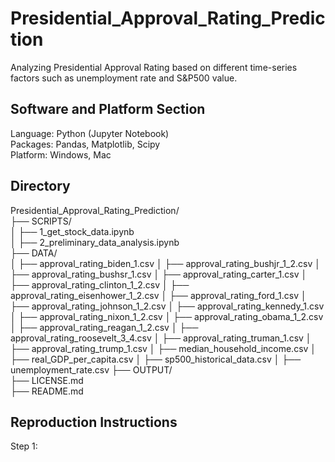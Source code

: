 # Presidential_Approval_Rating_Prediction
Analyzing Presidential Approval Rating based on different time-series factors such as unemployment rate and S&amp;P500 value.

## Software and Platform Section
Language: Python (Jupyter Notebook) <br>
Packages: Pandas, Matplotlib, Scipy <br>
Platform: Windows, Mac <br>

## Directory
Presidential_Approval_Rating_Prediction/ <br>
├── SCRIPTS/ <br>
│   ├── 1_get_stock_data.ipynb <br>
│   ├── 2_preliminary_data_analysis.ipynb <br>
├── DATA/ <br>
│   ├── approval_rating_biden_1.csv
│   ├── approval_rating_bushjr_1_2.csv
│   ├── approval_rating_bushsr_1.csv
│   ├── approval_rating_carter_1.csv
│   ├── approval_rating_clinton_1_2.csv
│   ├── approval_rating_eisenhower_1_2.csv
│   ├── approval_rating_ford_1.csv
│   ├── approval_rating_johnson_1_2.csv
│   ├── approval_rating_kennedy_1.csv
│   ├── approval_rating_nixon_1_2.csv
│   ├── approval_rating_obama_1_2.csv
│   ├── approval_rating_reagan_1_2.csv
│   ├── approval_rating_roosevelt_3_4.csv
│   ├── approval_rating_truman_1.csv
│   ├── approval_rating_trump_1.csv
│   ├── median_household_income.csv
│   ├── real_GDP_per_capita.csv
│   ├── sp500_historical_data.csv
│   ├── unemployment_rate.csv
├── OUTPUT/ <br>
├── LICENSE.md <br>
├── README.md <br>

## Reproduction Instructions

Step 1:
